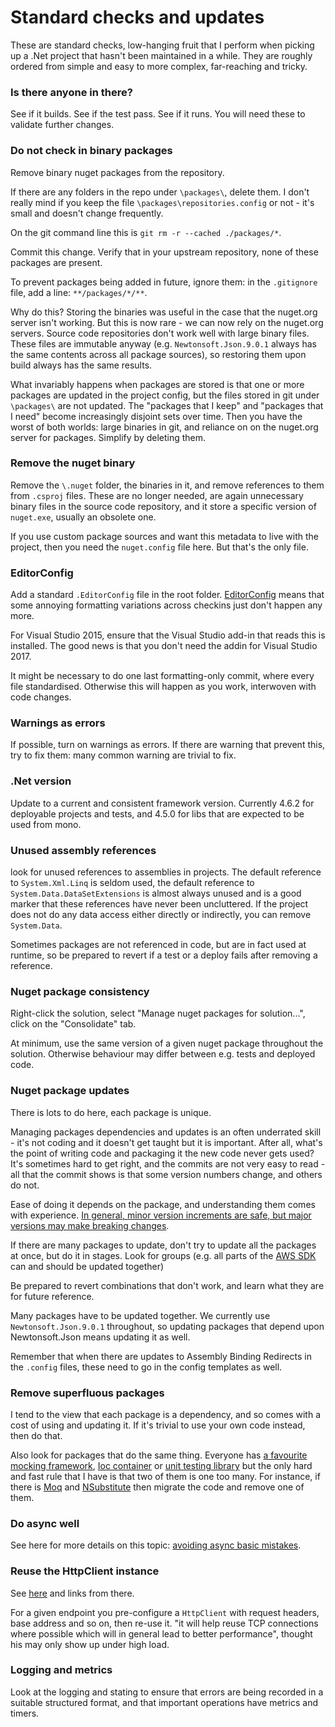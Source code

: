 # Standard checks and updates 

These are standard checks, low-hanging fruit that I perform when picking up a .Net project that hasn't been maintained in a while. They are roughly ordered from simple and easy to more complex, far-reaching and tricky.

### Is there anyone in there?

See if it builds. See if the test pass. See if it runs. You will need these to validate further changes.

### Do not check in binary packages

Remove binary nuget packages from the repository. 

If there are any folders in the repo under `\packages\`, delete them. I don't really mind if you keep the file `\packages\repositories.config` or not - it's small and doesn't change frequently.

On the git command line this is `git rm -r --cached ./packages/*`. 

Commit this change. Verify that in your upstream repository, none of these packages are present.

To prevent packages being added in future, ignore them: in the `.gitignore` file, add a line: `**/packages/*/**`. 

Why do this? Storing the binaries was useful in the case that the nuget.org server isn't working. But this is now rare - we can now rely on the nuget.org servers. Source code repositories don't work well with large binary files. These files are immutable anyway (e.g. `Newtonsoft.Json.9.0.1` always has the same contents across all package sources), so restoring them upon build always has the same results. 

What invariably happens when packages are stored is that one or more packages are updated in the project config, but the files stored in git under `\packages\` are not updated. The "packages that I keep" and "packages that I need" become increasingly disjoint sets over time. Then you have the worst of both worlds: large binaries in git, and reliance on on the nuget.org server for packages. Simplify by deleting them.

### Remove the nuget binary

Remove the `\.nuget` folder, the binaries in it, and remove references to them from `.csproj` files. These are no longer needed, are again unnecessary binary files in the source code repository, and it store a specific version of `nuget.exe`, usually an obsolete one.

If you use custom package sources and want this metadata to live with the project, then you need the `nuget.config` file here. But that's the only file. 


### EditorConfig

Add a standard `.EditorConfig` file in the root folder. [EditorConfig](http://editorconfig.org/) means that some annoying formatting variations across checkins just don't happen any more.

For Visual Studio 2015, ensure that the Visual Studio add-in that reads this is installed. The good news is that you don't need the addin for Visual Studio 2017.

It might be necessary to do one last formatting-only commit, where every file standardised. Otherwise this will happen as you work, interwoven with code changes.

### Warnings as errors

If possible, turn on warnings as errors. If there are warning that prevent this, try to fix them: many common warning are trivial to fix.

### .Net version

Update to a current and consistent framework version.
Currently 4.6.2 for deployable projects and tests, and 4.5.0 for libs that are expected to be used from mono.

### Unused assembly references

look for unused references to assemblies in projects. The default reference to `System.Xml.Linq` is seldom used, the default reference to `System.Data.DataSetExtensions` is almost always unused and is a good marker that these references have never been uncluttered. If the project does not do any data access either directly or indirectly, you can remove `System.Data`. 

Sometimes packages are not referenced in code, but are in fact used at runtime, so be prepared to revert if a test or a deploy fails after removing a reference.

### Nuget package consistency

Right-click the solution, select "Manage nuget packages for solution...", click on the "Consolidate" tab. 

At minimum, use the same version of a given nuget package throughout the solution. Otherwise behaviour may differ between e.g. tests and deployed code. 


### Nuget package updates

There is lots to do  here, each package is unique.

Managing packages dependencies and updates is an often underrated skill - it's not coding and it doesn't get taught but it is important. After all, what's the point of writing code and packaging it the new code never gets used? It's sometimes hard to get right, and the commits are not very easy to read - all that the commit shows is that some version numbers change, and others do not. 

Ease of doing it depends on the package, and understanding them comes with experience. [In general, minor version increments are safe, but major versions may make breaking changes](http://semver.org/). 

If there are many packages to update, don't try to update all the packages at once, but do it in stages. Look for groups (e.g. all parts of the [AWS SDK](https://www.nuget.org/packages/AWSSDK.Core/) can and should be updated together)

Be prepared to revert combinations that don't work, and learn what they are for future reference.

Many packages have to be updated together. 
We currently use `Newtonsoft.Json.9.0.1` throughout, so updating packages that depend upon Newtonsoft.Json means updating it as well. 

Remember that when there are updates to Assembly Binding Redirects in the `.config` files, these need to go in the config templates as well.

### Remove superfluous packages

I tend to the view that each package is a dependency, and so comes with a cost of using and updating it. If it's trivial to use your own code instead, then do that.

Also look for packages that do the same thing.  Everyone has [a favourite mocking framework](https://www.nuget.org/packages/Moq/), [Ioc container](https://www.nuget.org/packages/structuremap/) or [unit testing library](https://www.nuget.org/packages/NUnit/) but the only hard and fast rule that I have is that two of them is one too many. For instance, if there is [Moq](https://www.nuget.org/packages/Moq/) and [NSubstitute](https://www.nuget.org/packages/NSubstitute/) then migrate the code and remove one of them.

### Do async well

See here for more details on this topic: [avoiding async basic mistakes](./AsyncBasicMistakes).


### Reuse the HttpClient instance

 See [here](http://codereview.stackexchange.com/a/69954) and links from there. 
 
For a given endpoint you pre-configure  a `HttpClient` with request headers, base address and so on, then re-use it. "it will help reuse TCP connections where possible which will in general lead to better performance", thought his may only show up under high load.

###  Logging and metrics

Look at the logging and stating to ensure that errors are being recorded in a suitable structured format, and that important operations have metrics and timers.


